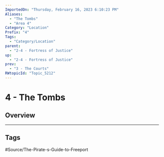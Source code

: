 ```yaml
---
ImportedOn: "Thursday, February 16, 2023 6:10:23 PM"
Aliases:
  - "The Tombs"
  - "Area 4"
Category: "Location"
Prefix: "4"
Tags:
  - "Category/Location"
parent:
  - "2-4 - Fortress of Justice"
up:
  - "2-4 - Fortress of Justice"
prev:
  - "3 - The Courts"
RWtopicId: "Topic_5212"
---
```

# 4 - The Tombs
## Overview

---
## Tags
#Source/The-Pirate-s-Guide-to-Freeport

